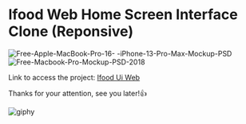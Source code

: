 # Ifood Web Home Screen Interface Clone (Reponsive)



![Free-Apple-MacBook-Pro-16- -iPhone-13-Pro-Max-Mockup-PSD](https://user-images.githubusercontent.com/59785233/158846780-80860792-3e3f-4236-a5e9-f2a44cd61334.jpg)
![Free-Macbook-Pro-Mockup-PSD-2018](https://user-images.githubusercontent.com/59785233/158846815-58aa5300-6bb4-4438-b014-019332d36635.jpg)

Link to access the project: [Ifood Ui Web](https://luizcamargo99.github.io/ifood_ui_web/)

Thanks for your attention, see you later!👍

![giphy](https://user-images.githubusercontent.com/59785233/158846989-c4307286-a8e8-4983-a487-4f47d464ef9c.gif)

